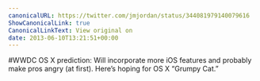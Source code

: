 ```yaml
---
canonicalURL: https://twitter.com/jmjordan/status/344081979140079616
ShowCanonicalLink: true
CanonicalLinkText: View original on
date: 2013-06-10T13:21:51+00:00
---
```

#WWDC OS X prediction: Will incorporate more iOS features and probably make pros angry (at first). Here’s hoping for OS X “Grumpy Cat.”